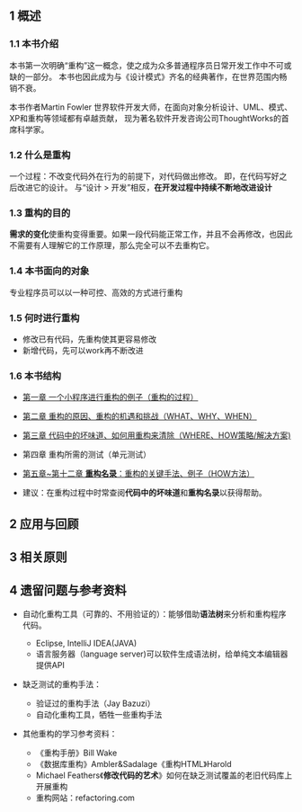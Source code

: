 ## 1 概述

### 1.1 本书介绍
本书第一次明确“重构”这一概念，使之成为众多普通程序员日常开发工作中不可或缺的一部分。
本书也因此成为与《设计模式》齐名的经典著作，在世界范围内畅销不衰。

本书作者Martin Fowler 世界软件开发大师，在面向对象分析设计、UML、模式、XP和重构等领域都有卓越贡献，
现为著名软件开发咨询公司ThoughtWorks的首席科学家。

### 1.2 什么是重构
一个过程：不改变代码外在行为的前提下，对代码做出修改。
即，在代码写好之后改进它的设计。
与“设计 > 开发”相反，**在开发过程中持续不断地改进设计**

### 1.3 重构的目的
**需求的变化**使重构变得重要。如果一段代码能正常工作，并且不会再修改，也因此不需要有人理解它的工作原理，那么完全可以不去重构它。

### 1.4 本书面向的对象
专业程序员可以以一种可控、高效的方式进行重构

### 1.5 何时进行重构
* 修改已有代码，先重构使其更容易修改
* 新增代码，先可以work再不断改进

### 1.6 本书结构

* [第一章 				一个小程序进行重构的例子（重构的过程）](https://github.com/yeah31415/learning-notes/blob/master/Refactoring/Chapter1_A_Sample_of_Refactoring.md)

* [第二章 				重构的原因、重构的机遇和挑战（WHAT、WHY、WHEN）](https://github.com/yeah31415/learning-notes/blob/master/Refactoring/Chapter2_Principle_of_Refactoring.md)

* [第三章 				代码中的坏味道、如何用重构来清除（WHERE、HOW策略/解决方案)](https://github.com/yeah31415/learning-notes/blob/master/Refactoring/Chapter3_Bad_Smell_of_Code.md)

* 第四章 				重构所需的测试（单元测试）

* [第五章~第十二章 	**重构名录**：重构的关键手法、例子（HOW方法）](https://github.com/yeah31415/learning-notes/blob/master/Refactoring/Chapter5-12_Methods_of_Refactoring.md)

* 建议：在重构过程中时常查阅**代码中的坏味道**和**重构名录**以获得帮助。

## 2 应用与回顾

## 3 相关原则

## 4 遗留问题与参考资料
* 自动化重构工具（可靠的、不用验证的）：能够借助**语法树**来分析和重构程序代码。
  * Eclipse, IntelliJ IDEA(JAVA)
  * 语言服务器（language server)可以软件生成语法树，给单纯文本编辑器提供API

* 缺乏测试的重构手法：
  * 验证过的重构手法（Jay Bazuzi）
  * 自动化重构工具，牺牲一些重构手法

* 其他重构的学习参考资料：
  * 《重构手册》Bill Wake
  * 《数据库重构》Ambler&Sadalage《重构HTML》Harold
  * Michael Feathers《**修改代码的艺术**》如何在缺乏测试覆盖的老旧代码库上开展重构
  * 重构网站：refactoring.com

